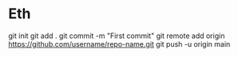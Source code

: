 # Eth
git init
git add .
git commit -m "First commit"
git remote add origin https://github.com/username/repo-name.git
git push -u origin main
